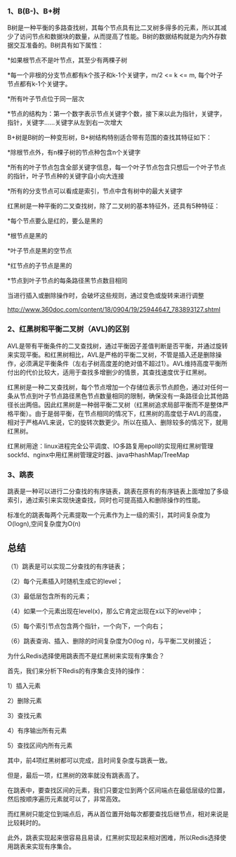 ### 1、B(B-)、B+树

B树是一种平衡的多路查找树，其每个节点具有比二叉树多得多的元素，所以其减少了访问节点和数据块的数量，从而提高了性能。B树的数据结构就是为内外存数据交互准备的。B树具有如下属性：

*如果根节点不是叶节点，其至少有两棵子树

*每一个非根的分支节点都有k个孩子和k-1个关键字，m/2 <= k <= m, 每个叶子节点都有k-1个关键字。

*所有叶子节点位于同一层次

*节点的结构为：第一个数字表示节点关键字个数，接下来以此为指针，关键字，指针，关键字……关键字从左到右一次增大



B+树是B树的一种变形树，B+树结构特别适合带有范围的查找其特征如下：

*除根节点外，有n棵子树的节点种包含n个关键字

*所有的叶子节点包含全部关键字信息，每一个叶子节点包含只想后一个叶子节点的指针，叶子节点种的关键字自小向大连接

*所有的分支节点可以看成是索引，节点中含有树中的最大关键字



红黑树是一种平衡的二叉查找树，除了二叉树的基本特征外，还具有5种特征：

*每个节点要么是红的，要么是黑的

*根节点是黑的

*叶子节点是黑的空节点

*红节点的子节点是黑的

*节点到叶子节点的每条路径黑节点数目相同

当进行插入或删除操作时，会破坏这些规则，通过变色或旋转来进行调整

<http://www.360doc.com/content/18/0904/19/25944647_783893127.shtml>

### 2、红黑树和平衡二叉树（AVL)的区别

AVL是带有平衡条件的二叉查找树，通过平衡因子差值判断是否平衡，并通过旋转来实现平衡。和红黑树相比，AVL是严格的平衡二叉树，不管是插入还是删除操作，必须满足平衡条件（左右子树高度差的绝对值不超过1）。AVL维持高度平衡所付出的代价比较大，适用于查找多增删少的情景，其查找速度优于红黑树。

红黑树是一种二叉查找树，每个节点增加一个存储位表示节点颜色，通过对任何一条从节点到叶子节点路径黑色节点数量相同的限制，确保没有一条路径会比其他路径长出两倍。因此红黑树是一种弱平衡二叉树（红黑树追求局部平衡而不是整体严格平衡）。由于是弱平衡，在节点相同的情况下，红黑树的高度低于AVL的高度，相对于严格AVL来说，它的旋转次数更少。所以在插入、删除较多的情况下，就用红黑树。

红黑树用途：linux进程完全公平调度、IO多路复用epoll的实现用红黑树管理sockfd、nginx中用红黑树管理定时器、java中hashMap/TreeMap

### 3、跳表

跳表是一种可以进行二分查找的有序链表，跳表在原有的有序链表上面增加了多级索引，通过索引来实现快速查找，同时也可提高插入和删除操作的性能。

标准化的跳表每两个元素提取一个元素作为上一级的索引，其时间复杂度为O(logn),空间复杂度为O(n)

## 总结

（1）跳表是可以实现二分查找的有序链表；

（2）每个元素插入时随机生成它的level；

（3）最低层包含所有的元素；

（4）如果一个元素出现在level(x)，那么它肯定出现在x以下的level中；

（5）每个索引节点包含两个指针，一个向下，一个向右；

（6）跳表查询、插入、删除的时间复杂度为O(log n)，与平衡二叉树接近；

为什么Redis选择使用跳表而不是红黑树来实现有序集合？

首先，我们来分析下Redis的有序集合支持的操作：

1）插入元素

2）删除元素

3）查找元素

4）有序输出所有元素

5）查找区间内所有元素

其中，前4项红黑树都可以完成，且时间复杂度与跳表一致。

但是，最后一项，红黑树的效率就没有跳表高了。

在跳表中，要查找区间的元素，我们只要定位到两个区间端点在最低层级的位置，然后按顺序遍历元素就可以了，非常高效。

而红黑树只能定位到端点后，再从首位置开始每次都要查找后继节点，相对来说是比较耗时的。

此外，跳表实现起来很容易且易读，红黑树实现起来相对困难，所以Redis选择使用跳表来实现有序集合。